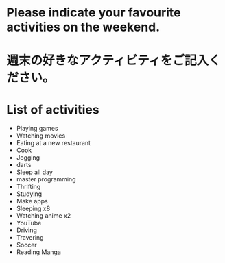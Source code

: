 # Please indicate your favourite activities on the weekend.
# 週末の好きなアクティビティをご記入ください。

# List of activities
- Playing games
- Watching movies
- Eating at a new restaurant
- Cook
- Jogging
- darts
- Sleep all day
- master programming
- Thrifting
- Studying
- Make apps
- Sleeping x8
- Watching anime x2
- YouTube
- Driving
- Travering
- Soccer
- Reading Manga
